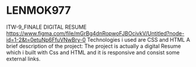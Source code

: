 # LENMOK977
ITW-9_FINALE DIGITAL RESUME
https://www.figma.com/file/mGrBg4dnRopwoFJBOcivkV/Untitled?node-id=1-2&t=0etuNp6FfuVNwBry-0
Technologies i used are CSS and HTML
A brief description of the project: The project is actually a digital Resume which i built with Css and  HTML and it is responsive and consist some external links.